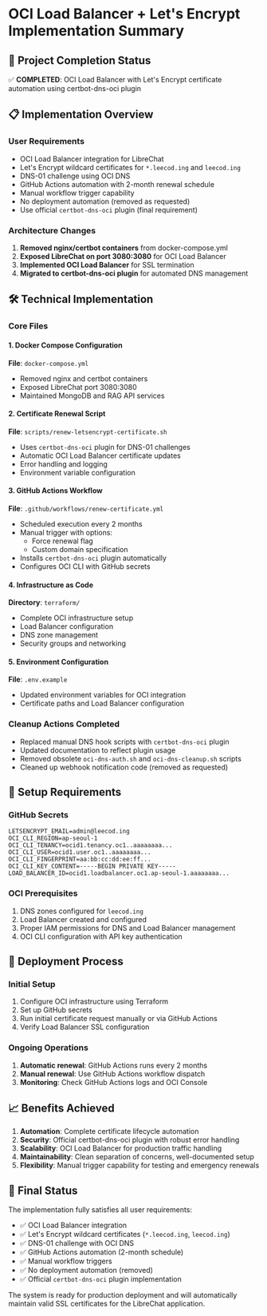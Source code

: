 # OCI Load Balancer + Let's Encrypt Implementation Summary

## 🎯 Project Completion Status

✅ **COMPLETED**: OCI Load Balancer with Let's Encrypt certificate automation using certbot-dns-oci plugin

## 📋 Implementation Overview

### User Requirements
- OCI Load Balancer integration for LibreChat
- Let's Encrypt wildcard certificates for `*.leecod.ing` and `leecod.ing`
- DNS-01 challenge using OCI DNS
- GitHub Actions automation with 2-month renewal schedule
- Manual workflow trigger capability
- No deployment automation (removed as requested)
- Use official `certbot-dns-oci` plugin (final requirement)

### Architecture Changes
1. **Removed nginx/certbot containers** from docker-compose.yml
2. **Exposed LibreChat on port 3080:3080** for OCI Load Balancer
3. **Implemented OCI Load Balancer** for SSL termination
4. **Migrated to certbot-dns-oci plugin** for automated DNS management

## 🛠️ Technical Implementation

### Core Files

#### 1. Docker Compose Configuration
**File**: `docker-compose.yml`
- Removed nginx and certbot containers
- Exposed LibreChat port 3080:3080
- Maintained MongoDB and RAG API services

#### 2. Certificate Renewal Script
**File**: `scripts/renew-letsencrypt-certificate.sh`
- Uses `certbot-dns-oci` plugin for DNS-01 challenges
- Automatic OCI Load Balancer certificate updates
- Error handling and logging
- Environment variable configuration

#### 3. GitHub Actions Workflow
**File**: `.github/workflows/renew-certificate.yml`
- Scheduled execution every 2 months
- Manual trigger with options:
  - Force renewal flag
  - Custom domain specification
- Installs `certbot-dns-oci` plugin automatically
- Configures OCI CLI with GitHub secrets

#### 4. Infrastructure as Code
**Directory**: `terraform/`
- Complete OCI infrastructure setup
- Load Balancer configuration
- DNS zone management
- Security groups and networking

#### 5. Environment Configuration
**File**: `.env.example`
- Updated environment variables for OCI integration
- Certificate paths and Load Balancer configuration

### Cleanup Actions Completed
- Replaced manual DNS hook scripts with `certbot-dns-oci` plugin
- Updated documentation to reflect plugin usage
- Removed obsolete `oci-dns-auth.sh` and `oci-dns-cleanup.sh` scripts
- Cleaned up webhook notification code (removed as requested)

## 🔧 Setup Requirements

### GitHub Secrets
```
LETSENCRYPT_EMAIL=admin@leecod.ing
OCI_CLI_REGION=ap-seoul-1
OCI_CLI_TENANCY=ocid1.tenancy.oc1..aaaaaaaa...
OCI_CLI_USER=ocid1.user.oc1..aaaaaaaa...
OCI_CLI_FINGERPRINT=aa:bb:cc:dd:ee:ff...
OCI_CLI_KEY_CONTENT=-----BEGIN PRIVATE KEY-----
LOAD_BALANCER_ID=ocid1.loadbalancer.oc1.ap-seoul-1.aaaaaaaa...
```

### OCI Prerequisites
1. DNS zones configured for `leecod.ing`
2. Load Balancer created and configured
3. Proper IAM permissions for DNS and Load Balancer management
4. OCI CLI configuration with API key authentication

## 🚀 Deployment Process

### Initial Setup
1. Configure OCI infrastructure using Terraform
2. Set up GitHub secrets
3. Run initial certificate request manually or via GitHub Actions
4. Verify Load Balancer SSL configuration

### Ongoing Operations
1. **Automatic renewal**: GitHub Actions runs every 2 months
2. **Manual renewal**: Use GitHub Actions workflow dispatch
3. **Monitoring**: Check GitHub Actions logs and OCI Console

## 📈 Benefits Achieved

1. **Automation**: Complete certificate lifecycle automation
2. **Security**: Official certbot-dns-oci plugin with robust error handling
3. **Scalability**: OCI Load Balancer for production traffic handling
4. **Maintainability**: Clean separation of concerns, well-documented setup
5. **Flexibility**: Manual trigger capability for testing and emergency renewals

## 🎉 Final Status

The implementation fully satisfies all user requirements:
- ✅ OCI Load Balancer integration
- ✅ Let's Encrypt wildcard certificates (`*.leecod.ing`, `leecod.ing`)
- ✅ DNS-01 challenge with OCI DNS
- ✅ GitHub Actions automation (2-month schedule)
- ✅ Manual workflow triggers
- ✅ No deployment automation (removed)
- ✅ Official `certbot-dns-oci` plugin implementation

The system is ready for production deployment and will automatically maintain valid SSL certificates for the LibreChat application.
